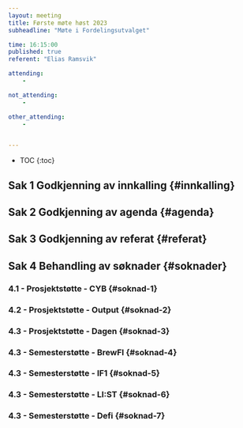 ```yaml
---
layout: meeting
title: Første møte høst 2023
subheadline: "Møte i Fordelingsutvalget"

time: 16:15:00
published: true
referent: "Elias Ramsvik"

attending:
    - 

not_attending:
    -

other_attending:
    -


---
```


* TOC
{:toc}


## Sak 1 Godkjenning av innkalling {#innkalling}
## Sak 2 Godkjenning av agenda {#agenda}
## Sak 3 Godkjenning av referat {#referat}
## Sak 4 Behandling av søknader {#soknader}
### 4.1 -  Prosjektstøtte - CYB {#soknad-1}
### 4.2 -  Prosjektstøtte - Output {#soknad-2}
### 4.3 -  Prosjektstøtte - Dagen {#soknad-3}
### 4.3 -  Semesterstøtte - BrewFI {#soknad-4}
### 4.3 -  Semesterstøtte - IF1 {#soknad-5}
### 4.3 -  Semesterstøtte - LI:ST {#soknad-6}
### 4.3 -  Semesterstøtte - Defi {#soknad-7}

